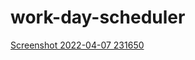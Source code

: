 # work-day-scheduler




[Screenshot 2022-04-07 231650](https://user-images.githubusercontent.com/101435334/162378484-7472d231-10f9-4648-8d84-89e5c4709789.jpg)

